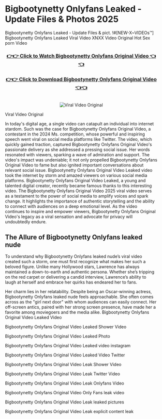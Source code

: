 # Bigbootynetty Onlyfans Leaked - Update Files & Photos 2025

Bigbootynetty Onlyfans Leaked - Update Files & pict. !#[NEW-X~VIDEOs™] Bigbootynetty Onlyfans Leaked Viral Video XNXX Video Original Hot Sex porn Video
<br>
<div align="center">
<h3><a href="https://links2leaks.com/bigbootynetty" rel="nofollow">👉👉 Click to Watch Bigbootynetty Onlyfans Original Video 👈👈</a></h3>
<h3><a href="https://links2leaks.com/bigbootynetty" rel="nofollow">👉👉 Click to Download Bigbootynetty Onlyfans Original Video 👈👈</a></h3>
<br>
<a href="https://links2leaks.com/bigbootynetty" rel="nofollow"><img src="https://i.ibb.co/Gkj2r4b/banner.png" alt="Viral Video Original" style="max-width: 100%; display: inline-block;" data-target="animated-image.originalImage"></a>
</div>

Viral Video Original

In today's digital age, a single video can catapult an individual into internet stardom. Such was the case for Bigbootynetty Onlyfans Original Video, a contestant in the 2024 Ms. competition, whose powerful and inspiring speech went viral on social media platforms like Twitter.
The video, which quickly gained traction, captured Bigbootynetty Onlyfans Original Video's passionate delivery as she addressed a pressing social issue. Her words resonated with viewers, sparking a wave of admiration and support. The video's impact was undeniable; it not only propelled Bigbootynetty Onlyfans Original Video to fame but also ignited important conversations about relevant social issue.
Bigbootynetty Onlyfans Original Video Leaked video took the internet by storm and amazed viewers on various social media platforms. Bigbootynetty Onlyfans Original Video Leaked, a young and talented digital creator, recently became famous thanks to this interesting video.
The Bigbootynetty Onlyfans Original Video 2025 viral video serves as a testament to the power of social media to amplify voices and spark change. It highlights the importance of authentic storytelling and the ability to connect with audiences on a deep emotional level. As the video continues to inspire and empower viewers, Bigbootynetty Onlyfans Original Video's legacy as a viral sensation and advocate for privacy will undoubtedly endure.

<h2>The Allure of Bigbootynetty Onlyfans leaked nude</h2>


To understand why Bigbootynetty Onlyfans leaked nude’s viral video created such a storm, one must first recognize what makes her such a beloved figure. Unlike many Hollywood stars, Lawrence has always maintained a down-to-earth and authentic persona. Whether she’s tripping on the red carpet or delivering a candid interview, Lawrence’s ability to laugh at herself and embrace her quirks has endeared her to fans.

Her charm lies in her relatability. Despite being an Oscar-winning actress, Bigbootynetty Onlyfans leaked nude feels approachable. She often comes across as the "girl next door" with whom audiences can easily connect. Her off-screen antics, paired with her strong screen presence, have made her a favorite among moviegoers and the media alike.
Bigbootynetty Onlyfans Original Video Leaked Video

Bigbootynetty Onlyfans Original Video Leaked Shower Video

Bigbootynetty Onlyfans Original Video Leaked Photo

Bigbootynetty Onlyfans Original Video Leaked video instagram

Bigbootynetty Onlyfans Original Video Leaked Video Twitter

Bigbootynetty Onlyfans Original Video Leak Shower Video

Bigbootynetty Onlyfans Original Video Leak Twitter Video

Bigbootynetty Onlyfans Original Video Leak Onlyfans Video

Bigbootynetty Onlyfans Original Video Only Fans leak video

Bigbootynetty Onlyfans Original Video Leak leaked pictures

Bigbootynetty Onlyfans Original Video Leak explicit content leak